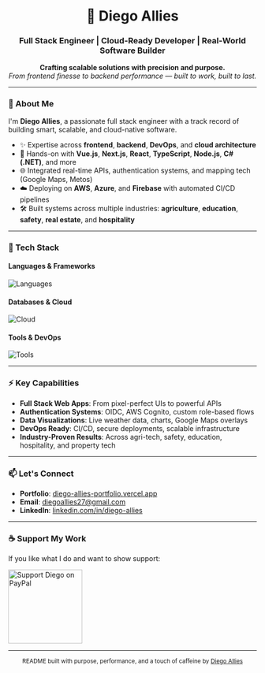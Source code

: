 <h1 align="center">🚀 Diego Allies</h1>
<h3 align="center">Full Stack Engineer | Cloud-Ready Developer | Real-World Software Builder</h3>

<p align="center">
  <strong>Crafting scalable solutions with precision and purpose.</strong><br>
  <em>From frontend finesse to backend performance — built to work, built to last.</em>
</p>

---

### 🧠 About Me

I'm **Diego Allies**, a passionate full stack engineer with a track record of building smart, scalable, and cloud-native software.

- ✨ Expertise across **frontend**, **backend**, **DevOps**, and **cloud architecture**
- 🧩 Hands-on with **Vue.js**, **Next.js**, **React**, **TypeScript**, **Node.js**, **C# (.NET)**, and more
- 🌐 Integrated real-time APIs, authentication systems, and mapping tech (Google Maps, Metos)
- ☁️ Deploying on **AWS**, **Azure**, and **Firebase** with automated CI/CD pipelines
- 🛠 Built systems across multiple industries: **agriculture**, **education**, **safety**, **real estate**, and **hospitality**

---

### 🔧 Tech Stack

#### Languages & Frameworks  
![Languages](https://skillicons.dev/icons?i=js,ts,vue,react,nextjs,nodejs,csharp,dotnet)

#### Databases & Cloud  
![Cloud](https://skillicons.dev/icons?i=postgresql,mysql,mongodb,sqlite,firebase,aws,azure)

#### Tools & DevOps  
![Tools](https://skillicons.dev/icons?i=git,github,linux,jira,azuredevops,tailwind)

---

### ⚡ Key Capabilities

- **Full Stack Web Apps**: From pixel-perfect UIs to powerful APIs
- **Authentication Systems**: OIDC, AWS Cognito, custom role-based flows
- **Data Visualizations**: Live weather data, charts, Google Maps overlays
- **DevOps Ready**: CI/CD, secure deployments, scalable infrastructure
- **Industry-Proven Results**: Across agri-tech, safety, education, hospitality, and property tech

---

### 📫 Let's Connect

- **Portfolio**: [diego-allies-portfolio.vercel.app](https://diego-allies-portfolio.vercel.app)  
- **Email**: [diegoallies27@gmail.com](mailto:diegoallies27@gmail.com)  
- **LinkedIn**: [linkedin.com/in/diego-allies](https://www.linkedin.com/in/diego-allies?utm_source=share&utm_campaign=share_via&utm_content=profile&utm_medium=ios_app)

---

### ☕ Support My Work

If you like what I do and want to show support:

<p align="left">
  <a href="https://paypal.me/diegoallies">
    <img src="https://www.paypalobjects.com/webstatic/icon/pp258.png" width="150" alt="Support Diego on PayPal" />
  </a>
</p>

---

<div align="center">
  <sub>README built with purpose, performance, and a touch of caffeine by <a href="https://github.com/diegoallies">Diego Allies</a></sub>
</div>

